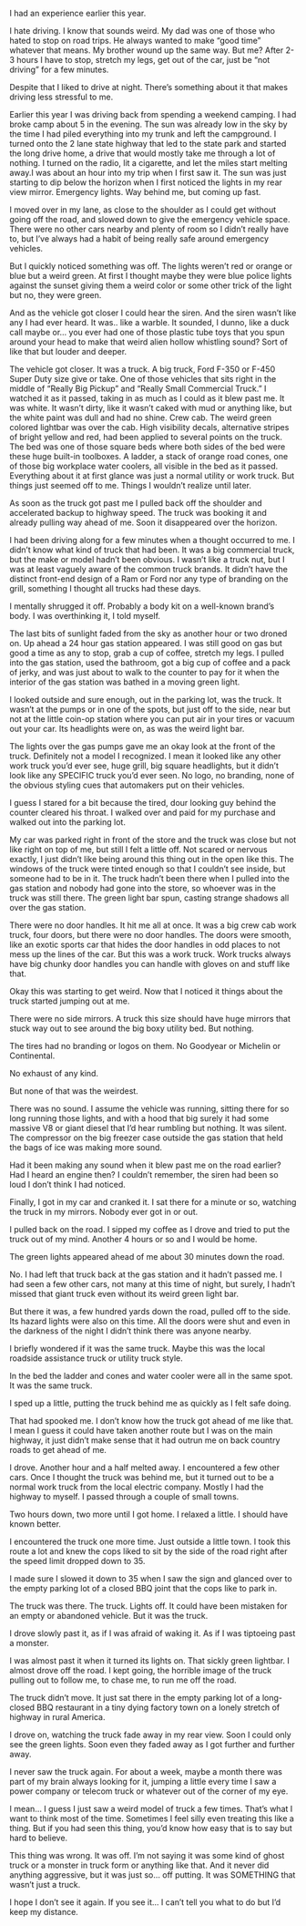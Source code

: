 I had an experience earlier this year.

I hate driving.  I know that sounds weird.  My dad was one of those who hated to stop on road trips.  He always wanted to make “good time” whatever that means.  My brother wound up the same way.  But me?  After 2-3 hours I have to stop, stretch my legs, get out of the car, just be “not driving” for a few minutes.

Despite that I liked to drive at night.  There’s something about it that makes driving less stressful to me.

Earlier this year I was driving back from spending a weekend camping.   I had broke camp about 5 in the evening.  The sun was already low in the sky by the time I had piled everything into my trunk and left the campground.  I turned onto the 2 lane state highway that led to the state park and started the long drive home, a drive that would mostly take me through a lot of nothing.  I turned on the radio, lit a cigarette, and let the miles start melting away.I was about an hour into my trip when I first saw it.   The sun was just starting to dip below the horizon when I first noticed the lights in my rear view mirror.  Emergency lights.  Way behind me, but coming up fast.

I moved over in my lane, as close to the shoulder as I could get without going off the road, and slowed down to give the emergency vehicle space.  There were no other cars nearby and plenty of room so I didn’t really have to, but I’ve always had a habit of being really safe around emergency vehicles.

But I quickly noticed something was off.  The lights weren’t red or orange or blue but a weird green.  At first I thought maybe they were blue police lights against the sunset giving them a weird color or some other trick of the light but no, they were green.

And as the vehicle got closer I could hear the siren.    And the siren wasn’t like any I had ever heard. It was..  like a warble.  It sounded, I dunno, like a duck call maybe or… you ever had one of those plastic tube toys that you spun around your head to make that weird alien hollow whistling sound?  Sort of like that but louder and deeper.

The vehicle got closer.  It was a truck.  A big truck, Ford F-350 or F-450 Super Duty size give or take.  One of those vehicles that sits right in the middle of “Really Big Pickup” and “Really Small Commercial Truck.”  I watched it as it passed, taking in as much as I could as it blew past me. It was white.  It wasn’t dirty, like it wasn’t caked with mud or anything like, but the white paint was dull and had no shine. Crew cab.  The weird green colored lightbar was over the cab.  High visibility decals, alternative stripes of bright yellow and red, had been applied to several points on the truck.  The bed was one of those square beds where both sides of the bed were these huge built-in toolboxes.  A ladder, a stack of orange road cones, one of those big workplace water coolers, all visible in the bed as it passed.   Everything about it at first glance was just a normal utility or work truck.  But things just seemed off to me.  Things I wouldn’t realize until later.

As soon as the truck got past me I pulled back off the shoulder and accelerated backup to highway speed.  The truck was booking it and already pulling way ahead of me.  Soon it disappeared over the horizon.

I had been driving along for a few minutes when a thought occurred to me.  I didn’t know what kind of truck that had been.  It was a big commercial truck, but the make or model hadn’t been obvious.  I wasn’t like a truck nut, but I was at least vaguely aware of the common truck brands.  It didn’t have the distinct front-end design of a Ram or Ford nor any type of branding on the grill, something I thought all trucks had these days.

I mentally shrugged it off.  Probably a body kit on a well-known brand’s body.  I was overthinking it, I told myself.

The last bits of sunlight faded from the sky as another hour or two droned on.  Up ahead a 24 hour gas station appeared.  I was still good on gas but good a time as any to stop, grab a cup of coffee, stretch my legs.  I pulled into the gas station, used the bathroom, got a big cup of coffee and a pack of jerky, and was just about to walk to the counter to pay for it when the interior of the gas station was bathed in a moving green light.

I looked outside and sure enough, out in the parking lot, was the truck.  It wasn’t at the pumps or in one of the spots, but just off to the side, near but not at the little coin-op station where you can put air in your tires or vacuum out your car.  Its headlights were on, as was the weird light bar.

The lights over the gas pumps gave me an okay look at the front of the truck.  Definitely not a model I recognized.  I mean it looked like any other work truck you’d ever see, huge grill, big square headlights, but it didn’t look like any SPECIFIC truck you’d ever seen.  No logo, no branding, none of the obvious styling cues that automakers put on their vehicles.

I guess I stared for a bit because the tired, dour looking guy behind the counter cleared his throat.  I walked over and paid for my purchase and walked out into the parking lot.

My car was parked right in front of the store and the truck was close but not like right on top of me, but still I felt a little off.  Not scared or nervous exactly, I just didn’t like being around this thing out in the open like this.  The windows of the truck were tinted enough so that I couldn’t see inside, but someone had to be in it. The truck hadn’t been there when I pulled into the gas station and nobody had gone into the store, so whoever was in the truck was still there.  The green light bar spun, casting strange shadows all over the gas station.

There were no door handles.  It hit me all at once.  It was a big crew cab work truck, four doors, but there were no door handles.  The doors were smooth, like an exotic sports car that hides the door handles in odd places to not mess up the lines of the car.  But this was a work truck.  Work trucks always have big chunky door handles you can handle with gloves on and stuff like that.

Okay this was starting to get weird.  Now that I noticed it things about the truck started jumping out at me.

There were no side mirrors.  A truck this size should have huge mirrors that stuck way out to see around the big boxy utility bed.  But nothing.

The tires had no branding or logos on them.  No Goodyear or Michelin or Continental.

No exhaust of any kind.

But none of that was the weirdest.

There was no sound.  I assume the vehicle was running, sitting there for so long running those lights, and with a hood that big surely it had some massive V8 or giant diesel that I’d hear rumbling but nothing.  It was silent.  The compressor on the big freezer case outside the gas station that held the bags of ice was making more sound.

Had it been making any sound when it blew past me on the road earlier?  Had I heard an engine then?  I couldn’t remember, the siren had been so loud I don’t think I had noticed.

Finally, I got in my car and cranked it.  I sat there for a minute or so, watching the truck in my mirrors.  Nobody ever got in or out.

I pulled back on the road.  I sipped my coffee as I drove and tried to put the truck out of my mind.  Another 4 hours or so and I would be home.

The green lights appeared ahead of me about 30 minutes down the road.

No.  I had left that truck back at the gas station and it hadn’t passed me.  I had seen a few other cars, not many at this time of night, but surely, I hadn’t missed that giant truck even without its weird green light bar.

But there it was, a few hundred yards down the road, pulled off to the side.  Its hazard lights were also on this time.  All the doors were shut and even in the darkness of the night I didn’t think there was anyone nearby.

I briefly wondered if it was the same truck.  Maybe this was the local roadside assistance truck or utility truck style.

In the bed the ladder and cones and water cooler were all in the same spot.  It was the same truck.

I sped up a little, putting the truck behind me as quickly as I felt safe doing.

That had spooked me.  I don’t know how the truck got ahead of me like that.  I mean I guess it could have taken another route but I was on the main highway, it just didn’t make sense that it had outrun me on back country roads to get ahead of me.

I drove.  Another hour and a half melted away.  I encountered a few other cars.  Once I thought the truck was behind me, but it turned out to be a normal work truck from the local electric company.  Mostly I had the highway to myself.  I passed through a couple of small towns.

Two hours down, two more until I got home.  I relaxed a little.  I should have known better.

I encountered the truck one more time.  Just outside a little town.  I took this route a lot and knew the cops liked to sit by the side of the road right after the speed limit dropped down to 35.

I made sure I slowed it down to 35 when I saw the sign and glanced over to the empty parking lot of a closed BBQ joint that the cops like to park in.

The truck was there.  The truck.  Lights off.  It could have been mistaken for an empty or abandoned vehicle.  But it was the truck.

I drove slowly past it, as if I was afraid of waking it.  As if I was tiptoeing past a monster.

I was almost past it when it turned its lights on.  That sickly green lightbar.  I almost drove off the road.  I kept going, the horrible image of the truck pulling out to follow me, to chase me, to run me off the road.

The truck didn’t move.  It just sat there in the empty parking lot of a long-closed BBQ restaurant in a tiny dying factory town on a lonely stretch of highway in rural America.

I drove on, watching the truck fade away in my rear view.  Soon I could only see the green lights.  Soon even they faded away as I got further and further away.

I never saw the truck again.  For about a week, maybe a month there was part of my brain always looking for it, jumping a little every time I saw a power company or telecom truck or whatever out of the corner of my eye.

I mean… I guess I just saw a weird model of truck a few times.  That’s what I want to think most of the time.  Sometimes I feel silly even treating this like a thing.  But if you had seen this thing, you’d know how easy that is to say but hard to believe.

This thing was wrong.  It was off.  I’m not saying it was some kind of ghost truck or a monster in truck form or anything like that.  And it never did anything aggressive, but it was just so… off putting.  It was SOMETHING that wasn’t just a truck.

I hope I don’t see it again.  If you see it… I can’t tell you what to do but I’d keep my distance.